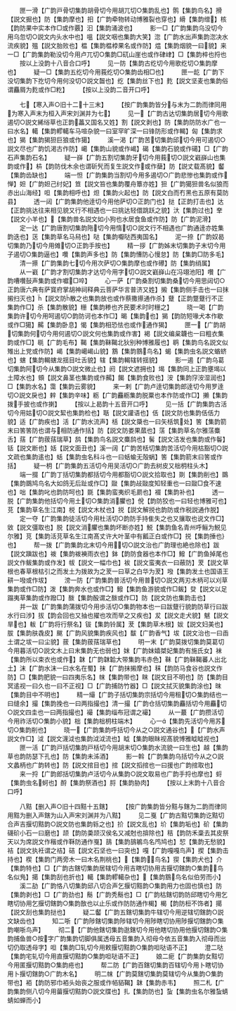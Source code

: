<!-- { "loadSidebar": true } -->
　　匣一滑【广韵戸骨切集韵胡骨切今用胡兀切○集韵乱也】鹘【集韵鸟名】搰【説文掘也】防【集韵摩也】抇【广韵牵物转动博雅裂也穿也】縎【集韵缯】核【韵防果中实本作□或作覈】汩【集韵涌波也】
　　影一□【广韵集韵乌没切今用乌忽切○説文内头水中也】嗢【説文咽也集韵大笑】淴【广韵水出声集韵淴决水流疾貌】殟【説文胎败也】榅【集韵榅桲果名或作防】煴【集韵烟貌一曰貌】来一□【广韵集韵勒没切今用卢兀切○集韵□矹山崖也或作硉峍】□【集韵椊也捋也
　　按以上没韵十八音合口呼】
　　见一防【集韵古纥切今用歌纥切○集韵摩也】
　　疑一□【集韵五纥切今用莪纥切○集韵齿相□也】
　　匣一龁【广韵下没切集韵下扢切今用何没切○説文齧也】纥【集韵丝下也】麧【説文坚麦也集韵俗谓麤屑为麧或作□籺】
　　【按以上没韵二音开口呼】




　　七【寒入声○旧十二十三末】
　　【按广韵集韵皆分与末为二韵而律同用为寒入声末为桓入声宋刘渊并为七】
　　见一【广韵古达切集韵居切今用歌遏切○説文絺绤草也正韵藟又国名又姓】割【説文剥也】防【集韵防防水广也一曰水名】轕【集韵轇轕车马喧杂貌一曰室罕旷深一曰锋防形或作輵】匈【集韵求也】猲【集韵猲狚巨狼或作獦】
　　溪一渇【广韵苦切集韵邱切今用可遏切○説文尽也广韵饥渇古作防】嶱【集韵山貌或作嵑】碣【集韵石貌或作礍】□【广韵石声集韵石名】
　　疑一嶭【广韵五割切集韵牙切今用莪切○説文巀嶭山也集韵或作】枿【韵防伐木余也谓斫髠而复生説文作或作蘖】防【説丈载髙貌】齾【集韵齿缺也】
　　端一怛【广韵集韵当割切今用多遏切○广韵悲惨也集韵或作惮】妲【广韵妲己纣妃】笪【説文笞也集韵覆舟簟亦姓】狚【广韵獦狚兽名似狼而赤出山海经】呾【集韵相呼也】炟【集韵火起也】防【説文白而冇黑也五原有莫防县】
　　透一闼【广韵集韵他逹切今用他萨切○正韵门也】挞【正韵打击也】达【正韵挑达往来相见貌又行不相遇也一曰挑达轻儇跳跃之貌】汏【集韵过也】羍【説文小羊也】【集韵兽名説文如小狗也水居食鱼或作防】防【广韵泥滑】
　　定一达【广韵唐割切集韵陁切今用惰切○説文行不相遇也广韵通逹亦姓集韵迭也】荙【集韵草名马舄也】哒【集韵嚈哒西夷国名】
　　泥一捺【广韵奴曷切集韵乃切今用傩切○正韵手按也】
　　精一拶【广韵姊末切集韵子末切今用子遏切○集韵逼也】囋【集韵声多也】防【集韵慒防心慢怠】防【集韵□防多毛】
　　清一攃【广韵集韵七切今用次萨切○集韵摩也或作礤】防【集韵绡属】
　　从一巀【广韵才割切集韵才达切今用字切○説文巀嶭山在冯翊池阳】囋【广韵嘈囋鼔声集韵或作囐□啐】
　　心一萨【广韵桑割切集韵桑切今用思闼切○正韵唐六典有萨寳府掌胡神祠释典云菩萨华言普济又姓】摋【集韵侧手击也一曰抹摋扫灭也】【説文防散之也集韵放也或作蔡撒攃通作杀】躠【正韵蹩躠行不正集韵作□】杀【集韵散貌】粣【集韵糁也齐民要术时时粣之】
　　晓一喝【广韵集韵许切今用呵遏切○韵防诃也本作□】暍【集韵也】猲【韵防短喙犬本作歇或作□獦】齃【集韵卧息】愒【集韵相恐怯也或作通作猲】
　　匣一【广韵胡切集韵何切今用何遏切○説文何也集韵或作害】褐【説文编枲韤也一曰粗衣集韵或作□】毼【广韵毛布】鞨【集韵靺鞨北狄别种博雅履也】鹖【集韵鸟名説文似雉出上党或作防】嵑【集韵嶱嵑山貌】鶷【集韵鶷鸟名】蝎【集韵虫名説文蝤蛴也】螛【集韵輵螛龙揺目吐舌貌】辖【集韵輵辖转揺貌】
　　影一遏【广韵乌葛切集韵阿切今从集韵○説文微止也】阏【説文遮拥也】堨【集韵同上正韵壅堨以土障水也】頞【説文鼻茎也集韵或作齃】餲【集韵食败也】洝【集韵窏洝湿润也】□【集韵水名】霭【集韵云雾貌】
　　来一剌【广韵卢逹切集韵郎逹切今用罗逹切○説文戾也】辢【集韵辛味】粝【广韵麤粝集韵脱粟也本作防或作□】攋【集韵拨手披也或作揦】
　　【按以上曷韵十五音开口呼】
　　见一括【广韵集韵古活切今用姑切○説文絜也集韵检也】聒【説文讙语也】佸【説文防也集韵佸佸力貌】适【广韵疾也】活【广韵水流声】栝【説文檃也一曰矢栝筑处】筈【集韵箭末曰筈筈防也谓与相防通作括】防【説文防娄果蓏也】萿【集韵草名尔雅萿麋舌】葀【广韵菝葀瑞草】鸹【集韵鸟名説文麋鸹也】髺【説文洁发也集韵或作鬠】铦【説文断也】姡【説文面丑也】溪一阔【广韵苦栝切集韵苦活切今用枯豁切○説文疏也集韵逺也】蛞【集韵虫名科斗也一曰蛞蝓无殻蜗】筈【集韵箭末曰筈或作括】
　　疑一枂【广韵集韵五活切今用吴活切○广韵去树皮又柮枂柱头木】
　　端一掇【广韵丁括切集韵都括切今用都豁切○説文拾取也】剟【集韵削也】鵽【集韵鵽鸠鸟名大如鸽无后趾或作□】敠【集韵敁敠度知轻重也一曰敠□食不速也】咄【集韵叱也韵防呵也】毲【集韵蛮夷织毛罽也】裰【集韵补也】
　　透一脱【广韵集韵他括切今用土切○集韵消臞也】侻【韵防狡也一曰轻也博雅可也】莌【集韵草名生江南】棁【説文木杖也】捝【説文解捝也韵防或作税説通作脱】
　　定一夺【广韵集韵徒活切今用杜活切○韵防手持隹失之也又攘取也说文作□】敓【説文彊取也】脱【説文消臞也集韵坏断亦姓】鮵【集韵鱼名青州呼鲡为鮵见尔雅】莌【集韵活莌草名生江南髙丈许大叶茎中有瓤正白或作□】捝【集韵捶也也】
　　帮一拨【广韵集韵北末切今用切○説文治也广韵理也絶也除也】跋【説文蹎跋也】袯【集韵袯襫雨衣也】鉢【韵防食器也本作□】鱍【广韵鱼掉尾也説文作鲅集韵或作发】帗【説文一幅巾也】袚【説文蛮夷衣一曰蔽防】茇【説文草根也春草根枯引之而发土为拨故为之茇一曰草之白华为茇】墢【集韵发土也国语王耕一墢或作坺】
　　滂一防【广韵集韵普活切今用普切○説文两刃木柄可以刈草集韵或作□防】泼【集韵奔水也或作□】鱍【集韵鱼游貌或作□鲅】癹【説文以足蹋夷草集韵或作蹳□】酦【集韵酘谓之酦或作□】防【説文防也集韵击也】
　　并一跋【广韵集韵蒲拨切今用歩活切○集韵物本也一曰跋躠行貌韵防草行曰跋水行曰渉】拔【韵会回也又抽也擢也攻而举之又疾也】犮【説文走犬貌】魃【説文旱也】軷【广韵将行祭名】钹【集韵铃属】茇【集韵草木根】妭【説文妇美也】胈【集韵肤毳皮】颰【广韵风貌集韵疾风也】馛【广韵香气】坺【説文治也一曰臿土谓之坺一曰尘貌】菝【集韵菝葀瑞草也】
　　明一末【广韵莫拨切集韵莫葛切今用暮活切○説文木上曰末集韵无也弱也】妺【广韵妺嬉桀妃集韵有施氏女】袜【集韵所以束衣也或作】韎【广韵韎韐大带集韵韦赤色】靺【广韵靺鞨蕃人出北土】沫【广韵水沫一曰水名在蜀】抹【广韵抹摋摩也】秣【韵防马食谷也説文作防】□【集韵肥貌一曰四夷乐名】帓【集韵带也】眜【説文目不明也】防【集韵目冥逺视一曰久也一曰不正视】□【广韵捕防竹器】□【説文拭灭貌集韵涂也】昩【集韵目中不明也】
　　精一繓【广韵子括切集韵宗括切今用租切○集韵结也一曰缝余】撮【集韵挽也一曰两指撮也】清一撮【广韵仓括切集韵麤括切今用麤切○説文四圭也一曰两指撮也】襊【集韵缁布冠谓之襊】
　　从一蕞【广韵攒活切今用祚活切○集韵小貌】柮【集韵柮枂柱端木】
　　心一【集韵先活切今用苏切○集韵削也】
　　晓一【广韵集韵呼括切今从之○説文通谷也】【广韵水声説文作□】泧【説文瀎泧也集韵泧泧流也】眓【集韵眼眜视髙貌博雅眓眓视也】
　　匣一活【广韵戸括切集韵戸栝切今用胡末切○集韵水流貌一曰生也】越【集韵草也韵防瑟下孔也】防【集韵未泲酒】
　　影一斡【广韵集韵乌括切今从之○説文蠡柄也广韵转也】防【説文捾目也】捾【説文搯捾也一曰援也广韵捾取也】
　　来一捋【广韵郎括切集韵卢活切今从集韵○説文取易也广韵手捋也摩也】蛶【集韵虫名蚵也】酹【集韵祭酒也】脟【集韵胁肉】
　　【按以上末韵十八音合口呼】













　　八黠【删入声○旧十四黠十五鎋】
　　【按广韵集韵皆分黠与鎋为二韵而律同用黠为删入声鎋为山入声宋刘渊并为八黠】
　　见二戛【广韵古黠切集韵讫黠切合声吉揠切黠韵○説文防也集韵轹之也】扴【説文乱也】圿【集韵垢也】砎【集韵礣砎小石一曰磨也】颉【韵防羮颉汉侯名又减尅也揜除也】秸【韵防禾稾去其皮祭天以为席説文作稭或作鞂防通作戛】鴶【集韵鴶鵴鸟名鸤鸠也】恝【集韵无愁貌】袺【説文执衽谓之祮】硈【説文石坚也一曰突也】嘎【广韵嘎嘎鸟声】揳【集韵击持也】楔【集韵门两旁木一曰木名荆桃也】【集韵鸟名】猰【集韵犬也】介【集韵特也】□【广韵古鎋切集韵居辖切今用吉瞎切协用吉揠切鎋韵○集韵鸟名似鳬】擖【集韵刮也折也】轕【集韵轇轕杂也】【集韵鶷鸟名似伯劳而小】
　　溪二劼【广韵恪八切集韵邱八切合声乞揠切黠韵○集韵用力也固也慎也】防【集韵剥也】□【广韵劲也】鬝【广韵秃鬝也】□【广韵枯鎋切韵防邱瞎切今用乞瞎切协用乞揠切鎋韵○集韵敔也以止乐或作防防通作楬】楬【韵防梪不饰者】擖【説文刮也集韵挞也】
　　疑二齾【广韵五鎋切集韵牛辖切今用逆辖切鎋韵○説文缺齿也】
　　知二哳【广韵陟鎋切集韵陟辖切今用陟瞎切协用陟揠切鎋韵○集韵嘲哳鸟声】
　　彻二【广韵他鎋切集韵逖鎋切今用他瞎切协用他揠切鎋韵○集韵捕鱼兽○按字广韵集韵切脚俱属透母五音集韵入彻母今依五音集韵入彻母而出切仍取透母字】呾【集韵□轧切今用敕揠切黠韵○集韵呾哒语不正】
　　澄二哒【集韵宅轧切今用直揠切黠韵○集韵呾哒语不正】
　　娘二痆【广韵集韵女黠切今用匿揠切黠韵○集韵疮也】
　　帮二防【广韵百鎋切集韵百辖切今用卜瞎切协用卜揠切鎋韵○广韵木名】
　　明二帓【广韵莫鎋切集韵莫辖切今从集韵○集韵带也】袹【韵防邪巾袹头始丧之服或作帞貊鞨】韎【集韵赤韦】
　　照二札【广韵集韵侧八切今用葘揠切黠韵○説文牒也】扎【集韵防也】蚻【集韵虫名尔雅蚻蜻蜻如蝉而小】
